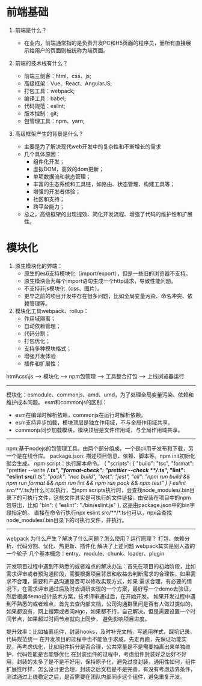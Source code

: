 # 前端基础
1. 前端是什么？
    - 在业内，前端通常指的是负责开发PC和H5页面的程序员，而所有直接展示给用户的页面则被统称为端页面。

2. 前端的技术栈有什么？
    - 前端三剑客：html、css、js;
    - 高级框架：Vue、React、AngularJS;
    - 打包工具：webpack;
    - 编译工具：babel;
    - 代码规范：eslint;
    - 版本控制：git;
    - 包管理工具：npm、yarn;

3. 高级框架产生的背景是什么？
    - 主要是为了解决现代web开发中的复杂性和不断增长的需求
    - 几个具体原因：
        - 组件化开发；
        - 虚拟DOM，高效的dom更新；
        - 单项数据流和状态管理；
        - 丰富的生态系统和工具链，如路由、状态管理、构建工具等；
        - 增强的开发者体验；
        - 社区和支持；
        - 跨平台能力；
    - 总之，高级框架的出现提效、简化开发流程、增强了代码的维护性和扩展性。

# 模块化
1. 原生模块化的弊端：
    - 原生的es6支持模块化（import/export），但是一些旧的浏览器不支持。
    - 原生模块会为每个import语句生成一个http请求，导致性能问题。
    - 不支持非js模块化（css、图片）。
    - 更早之前的项目开发中存在很多问题，比如全局变量污染、命名冲突、依赖管理等。
2. 模块化工具webpack、rollup：
    - 作用域隔离；
    - 自动依赖管理；
    - 代码分割；
    - 打包优化；
    - 支持多种模块格式；
    - 增强开发体验
    - 插件和扩展性；


html\css\js --> 模块化 --> npm包管理 --> 工具整合打包 --> 上线浏览器运行

----------------------------------------------------------------------------------------------------------------
模块化：esmodule、commonjs、amd、umd，为了处理全局变量污染、依赖和维护成本问题。
esm和commonjs的区别：
 - esm在编译时解析依赖，commonjs在运行时解析依赖。
 - esm支持异步加载，模块顶层是独立作用域，不与全局作用域共享。
 - commonjs同步加载模块，模块顶层是文件作用域，与全局作用域共享。

------------------------------------
npm:基于nodejs的包管理工具。由两个部分组成，一个是cli用于发布和下载，另一个是在线仓库。 
package.json: 描述项目信息、依赖、脚本等。npm init初始化就会生成。
npm script：执行脚本命令。
{
  "scripts": {
    "build": "tsc",
    "format": "prettier --write **/*.ts",
    "format-check": "prettier --check **/*.ts",
    "lint": "eslint src/**/*.ts",
    "pack": "ncc build",
    "test": "jest",
    "all": "npm run build && npm run format && npm run lint && npm run pack && npm test"
  }
}
eslint src/**/*.ts为什么可以执行，当npm scripts执行时，会查找node_modules/.bin目录下的可执行文件，这些文件其实是可执行的文件链接，由安装在项目中的npm包导出，比如
"bin": {
    "eslint": "./bin/eslint.js"
},
这是由package.json中的bin字段指定的。
直接在命令行执行npx eslint src/**/*.ts也可以，npx会查找node_modules/.bin目录下的可执行文件，并执行。

---------------------------------------------------------------------------------------------
webpack
为什么产生？解决了什么问题？怎么使用？运行原理？
打包、依赖分析、代码分割、优化、热更新、插件化
解决了上述问题
webpack其实是别人造的一个轮子
几个基本概念：entry、module、chunk、loader、plugin

<!-- experience -->
开发项目过程中遇到不熟悉的或者难点的解决办法：首先在项目的初始阶段，比如需求评审或者预沟通阶段，需要根据项目背景和收益去判断需求的合理性，如果需求不合理，需要和产品沟通是否可以修改实现方式，如果
需求合理，有必要的情况下，在需求评审通过后及时去调研实现的一个方案，最好写一个demo去验证，然后根据demo设计技术方案，技术评审通过后，在开始开发。
如果开发过程中遇到不熟悉的或者难点，首先去查内部文档，公司沟通群里问是否有人做过类似的，如果都没有，网上搜索或者问aigc，如果都不行，自己解决，但是需要设置一个时间节点，如果超过时间节点就向上同步，
避免影响项目进度。

<!-- 工作中如何对项目进行优化 -->
提升效率：比如抽离组件，封装hooks，及时补充文档，写通用样式，踩坑记录，代码规范统一
在开发项目的过程中也不能急于求成，先走再跑，先保证功能实现，再考虑优化，比如组件拆分是否合理，公共常量是不是需要抽离出来单独维护，代码性能是否能够优化
在封装组件的过程中，考虑组件封装好之后好不好用，封装的太多了是不是不好用，保持原子化，避免过度封装，通用性如何，组件扩展性咋样，怎么设计更合理，封装之后文档是不是完善，有没有考虑边界条件，测试通过上线稳定之后，是否需要在团队内部同步这个组件，避免重复开发。
